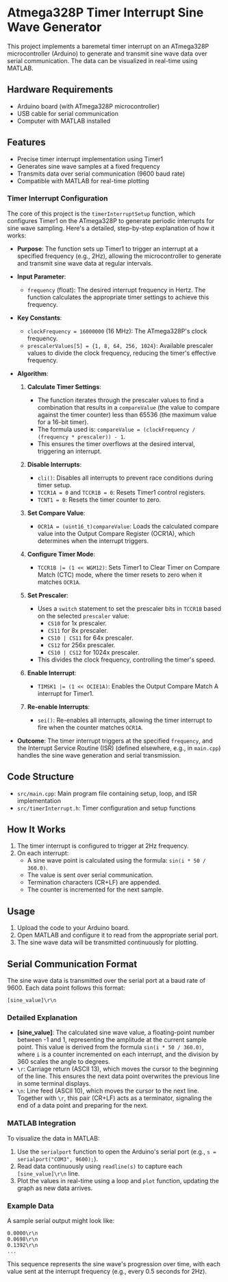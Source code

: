 # Atmega328P Timer Interrupt Sine Wave Generator

This project implements a baremetal timer interrupt on an ATmega328P microcontroller (Arduino) to generate and transmit sine wave data over serial communication. The data can be visualized in real-time using MATLAB.

## Hardware Requirements

- Arduino board (with ATmega328P microcontroller)
- USB cable for serial communication
- Computer with MATLAB installed

## Features

- Precise timer interrupt implementation using Timer1
- Generates sine wave samples at a fixed frequency
- Transmits data over serial communication (9600 baud rate)
- Compatible with MATLAB for real-time plotting

### Timer Interrupt Configuration

The core of this project is the `timerInterruptSetup` function, which configures Timer1 on the ATmega328P to generate periodic interrupts for sine wave sampling. Here's a detailed, step-by-step explanation of how it works:

- **Purpose**: The function sets up Timer1 to trigger an interrupt at a specified frequency (e.g., 2Hz), allowing the microcontroller to generate and transmit sine wave data at regular intervals.

- **Input Parameter**:

  - `frequency` (float): The desired interrupt frequency in Hertz. The function calculates the appropriate timer settings to achieve this frequency.

- **Key Constants**:

  - `clockFrequency = 16000000` (16 MHz): The ATmega328P's clock frequency.
  - `prescalerValues[5] = {1, 8, 64, 256, 1024}`: Available prescaler values to divide the clock frequency, reducing the timer's effective frequency.

- **Algorithm**:

  1. **Calculate Timer Settings**:

     - The function iterates through the prescaler values to find a combination that results in a `compareValue` (the value to compare against the timer counter) less than 65536 (the maximum value for a 16-bit timer).
     - The formula used is: `compareValue = (clockFrequency / (frequency * prescaler)) - 1`.
     - This ensures the timer overflows at the desired interval, triggering an interrupt.

  2. **Disable Interrupts**:

     - `cli()`: Disables all interrupts to prevent race conditions during timer setup.
     - `TCCR1A = 0` and `TCCR1B = 0`: Resets Timer1 control registers.
     - `TCNT1 = 0`: Resets the timer counter to zero.

  3. **Set Compare Value**:

     - `OCR1A = (uint16_t)compareValue`: Loads the calculated compare value into the Output Compare Register (OCR1A), which determines when the interrupt triggers.

  4. **Configure Timer Mode**:

     - `TCCR1B |= (1 << WGM12)`: Sets Timer1 to Clear Timer on Compare Match (CTC) mode, where the timer resets to zero when it matches `OCR1A`.

  5. **Set Prescaler**:

     - Uses a `switch` statement to set the prescaler bits in `TCCR1B` based on the selected `prescaler` value:
       - `CS10` for 1x prescaler.
       - `CS11` for 8x prescaler.
       - `CS10 | CS11` for 64x prescaler.
       - `CS12` for 256x prescaler.
       - `CS10 | CS12` for 1024x prescaler.
     - This divides the clock frequency, controlling the timer's speed.

  6. **Enable Interrupt**:

     - `TIMSK1 |= (1 << OCIE1A)`: Enables the Output Compare Match A interrupt for Timer1.

  7. **Re-enable Interrupts**:

     - `sei()`: Re-enables all interrupts, allowing the timer interrupt to fire when the counter matches `OCR1A`.

- **Outcome**: The timer interrupt triggers at the specified `frequency`, and the Interrupt Service Routine (ISR) (defined elsewhere, e.g., in `main.cpp`) handles the sine wave generation and serial transmission.

## Code Structure

- `src/main.cpp`: Main program file containing setup, loop, and ISR implementation
- `src/timerInterrupt.h`: Timer configuration and setup functions

## How It Works

1. The timer interrupt is configured to trigger at 2Hz frequency.
2. On each interrupt:
   - A sine wave point is calculated using the formula: `sin(i * 50 / 360.0)`.
   - The value is sent over serial communication.
   - Termination characters (CR+LF) are appended.
   - The counter is incremented for the next sample.

## Usage

1. Upload the code to your Arduino board.
2. Open MATLAB and configure it to read from the appropriate serial port.
3. The sine wave data will be transmitted continuously for plotting.

## Serial Communication Format

The sine wave data is transmitted over the serial port at a baud rate of 9600. Each data point follows this format:

```
[sine_value]\r\n
```

### Detailed Explanation

- **\[sine_value\]**: The calculated sine wave value, a floating-point number between -1 and 1, representing the amplitude at the current sample point. This value is derived from the formula `sin(i * 50 / 360.0)`, where `i` is a counter incremented on each interrupt, and the division by 360 scales the angle to degrees.
- `\r`: Carriage return (ASCII 13), which moves the cursor to the beginning of the line. This ensures the next data point overwrites the previous line in some terminal displays.
- `\n`: Line feed (ASCII 10), which moves the cursor to the next line. Together with `\r`, this pair (CR+LF) acts as a terminator, signaling the end of a data point and preparing for the next.

### MATLAB Integration

To visualize the data in MATLAB:

1. Use the `serialport` function to open the Arduino's serial port (e.g., `s = serialport("COM3", 9600);`).
2. Read data continuously using `readline(s)` to capture each `[sine_value]\r\n` line.
3. Plot the values in real-time using a loop and `plot` function, updating the graph as new data arrives.

### Example Data

A sample serial output might look like:

```
0.0000\r\n
0.0698\r\n
0.1392\r\n
...
```

This sequence represents the sine wave's progression over time, with each value sent at the interrupt frequency (e.g., every 0.5 seconds for 2Hz).
